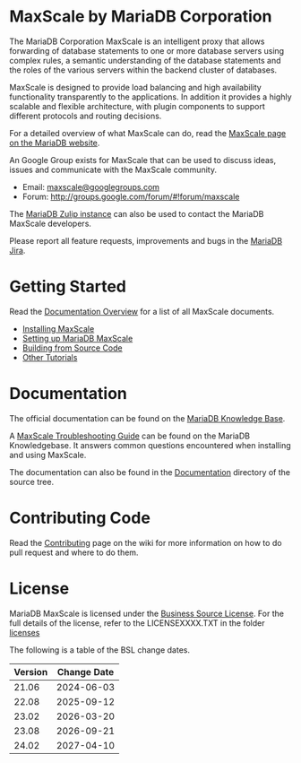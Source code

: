 # MaxScale by MariaDB Corporation

The MariaDB Corporation MaxScale is an intelligent proxy that allows
forwarding of database statements to one or more database servers using
complex rules, a semantic understanding of the database statements and the
roles of the various servers within the backend cluster of databases.

MaxScale is designed to provide load balancing and high availability
functionality transparently to the applications. In addition it provides
a highly scalable and flexible architecture, with plugin components to
support different protocols and routing decisions.

For a detailed overview of what MaxScale can do, read the
[MaxScale page on the MariaDB website](https://mariadb.com/products/technology/maxscale).

An Google Group exists for MaxScale that can be used to discuss ideas,
issues and communicate with the MaxScale community.

- Email: maxscale@googlegroups.com
- Forum: http://groups.google.com/forum/#!forum/maxscale

The [MariaDB Zulip instance](https://mariadb.zulipchat.com/) can also be used to
contact the MariaDB MaxScale developers.

Please report all feature requests, improvements and bugs in the [MariaDB Jira](https://jira.mariadb.org/projects/MXS/issues).

# Getting Started

Read the [Documentation Overview](Documentation/Documentation-Contents.md) for a
list of all MaxScale documents.

- [Installing MaxScale](Documentation/Getting-Started/MariaDB-MaxScale-Installation-Guide.md)
- [Setting up MariaDB MaxScale](Documentation/Tutorials/MaxScale-Tutorial.md)
- [Building from Source Code](Documentation/Getting-Started/Building-MaxScale-from-Source-Code.md)
- [Other Tutorials](Documentation/Documentation-Contents.md#tutorials)

# Documentation

The official documentation can be found on the
[MariaDB Knowledge Base](https://mariadb.com/kb/en/mariadb-enterprise/maxscale/).

A [MaxScale Troubleshooting
Guide](https://mariadb.com/kb/en/maxscale-troubleshooting/) can be found on the
MariaDB Knowledgebase. It answers common questions encountered when installing
and using MaxScale.

The documentation can also be found in the
[Documentation](Documentation/Documentation-Contents.md) directory of the
source tree.

# Contributing Code

Read the [Contributing](https://github.com/mariadb-corporation/MaxScale/wiki/Contributing)
page on the wiki for more information on how to do pull request and where to do
them.

# License

MariaDB MaxScale is licensed under the [Business Source
License](https://mariadb.com/bsl-faq-mariadb/). For the full details of
the license, refer to the LICENSEXXXX.TXT in the folder [licenses](./licenses/)

The following is a table of the BSL change dates.

| Version | Change Date|
|---------|------------|
| 21.06   | 2024-06-03 |
| 22.08   | 2025-09-12 |
| 23.02   | 2026-03-20 |
| 23.08   | 2026-09-21 |
| 24.02   | 2027-04-10 |
